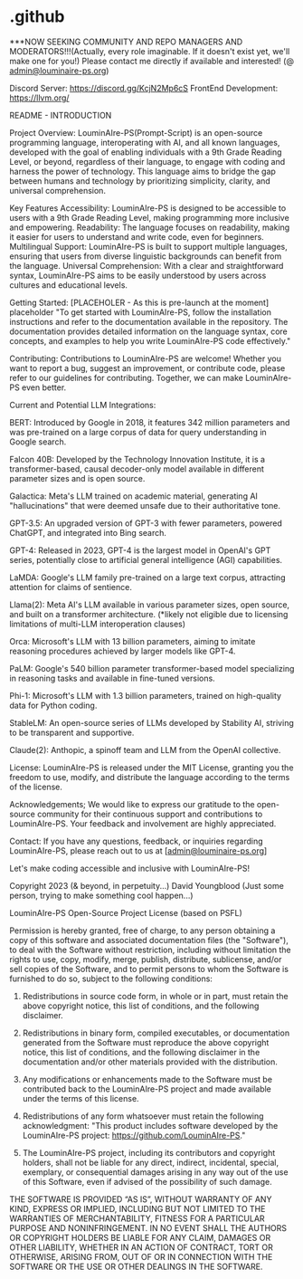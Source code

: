 # .github

***NOW SEEKING COMMUNITY AND REPO MANAGERS AND MODERATORS!!!(Actually, every role imaginable. If it doesn't exist yet, we'll make one for you!) 
Please contact me directly if available and interested! (@ admin@louminaire-ps.org)

Discord Server: https://discord.gg/KcjN2Mp6cS
FrontEnd Development: https://llvm.org/

README - INTRODUCTION

Project Overview:
LouminAIre-PS(Prompt-Script) is an open-source programming language, interoperating with AI, and all known languages, developed with the goal of enabling individuals with a 9th Grade Reading Level, or beyond, regardless of their language, to engage with coding and harness the power of technology. This language aims to bridge the gap between humans and technology by prioritizing simplicity, clarity, and universal comprehension.

Key Features
Accessibility: LouminAIre-PS is designed to be accessible to users with a 9th Grade Reading Level, making programming more inclusive and empowering.
Readability: The language focuses on readability, making it easier for users to understand and write code, even for beginners.
Multilingual Support: LouminAIre-PS is built to support multiple languages, ensuring that users from diverse linguistic backgrounds can benefit from the language.
Universal Comprehension: With a clear and straightforward syntax, LouminAIre-PS aims to be easily understood by users across cultures and educational levels.

Getting Started: [PLACEHOLER - As this is pre-launch at the moment]
placeholder "To get started with LouminAIre-PS, follow the installation instructions and refer to the documentation available in the repository. The documentation provides detailed information on the language syntax, core concepts, and examples to help you write LouminAIre-PS code effectively."

Contributing:
Contributions to LouminAIre-PS are welcome! Whether you want to report a bug, suggest an improvement, or contribute code, please refer to our guidelines for contributing. Together, we can make LouminAIre-PS even better.

Current and Potential LLM Integrations:

BERT: Introduced by Google in 2018, it features 342 million parameters and was pre-trained on a large corpus of data for query understanding in Google search.

Falcon 40B: Developed by the Technology Innovation Institute, it is a transformer-based, causal decoder-only model available in different parameter sizes and is open source.

Galactica: Meta's LLM trained on academic material, generating AI "hallucinations" that were deemed unsafe due to their authoritative tone.

GPT-3.5: An upgraded version of GPT-3 with fewer parameters, powered ChatGPT, and integrated into Bing search.

GPT-4: Released in 2023, GPT-4 is the largest model in OpenAI's GPT series, potentially close to artificial general intelligence (AGI) capabilities.

LaMDA: Google's LLM family pre-trained on a large text corpus, attracting attention for claims of sentience.

Llama(2): Meta AI's LLM available in various parameter sizes, open source, and built on a transformer architecture. (*likely not eligible due to licensing limitations of multi-LLM interoperation clauses)

Orca: Microsoft's LLM with 13 billion parameters, aiming to imitate reasoning procedures achieved by larger models like GPT-4.

PaLM: Google's 540 billion parameter transformer-based model specializing in reasoning tasks and available in fine-tuned versions.

Phi-1: Microsoft's LLM with 1.3 billion parameters, trained on high-quality data for Python coding.

StableLM: An open-source series of LLMs developed by Stability AI, striving to be transparent and supportive.

Claude(2): Anthopic, a spinoff team and LLM from the OpenAI collective. 

License:
LouminAIre-PS is released under the MIT License, granting you the freedom to use, modify, and distribute the language according to the terms of the license.

Acknowledgements;
We would like to express our gratitude to the open-source community for their continuous support and contributions to LouminAIre-PS. Your feedback and involvement are highly appreciated.

Contact:
If you have any questions, feedback, or inquiries regarding LouminAIre-PS, please reach out to us at [admin@louminaire-ps.org]

Let's make coding accessible and inclusive with LouminAIre-PS!

Copyright 2023 (& beyond, in perpetuity...) David Youngblood (Just some person, trying to make something cool happen...)

LouminAIre-PS Open-Source Project License (based on PSFL)

Permission is hereby granted, free of charge, to any person obtaining a copy of this software and associated documentation files (the "Software"), to deal with the Software without restriction, including without limitation the rights to use, copy, modify, merge, publish, distribute, sublicense, and/or sell copies of the Software, and to permit persons to whom the Software is furnished to do so, subject to the following conditions:

1. Redistributions in source code form, in whole or in part, must retain the above copyright notice, this list of conditions, and the following disclaimer.

2. Redistributions in binary form, compiled executables, or documentation generated from the Software must reproduce the above copyright notice, this list of conditions, and the following disclaimer in the documentation and/or other materials provided with the distribution.

3. Any modifications or enhancements made to the Software must be contributed back to the LouminAIre-PS project and made available under the terms of this license.

4. Redistributions of any form whatsoever must retain the following acknowledgment:
   "This product includes software developed by the LouminAIre-PS project: https://github.com/LouminAIre-PS."

5. The LouminAIre-PS project, including its contributors and copyright holders, shall not be liable for any direct, indirect, incidental, special, exemplary, or consequential damages arising in any way out of the use of this Software, even if advised of the possibility of such damage.

THE SOFTWARE IS PROVIDED “AS IS”, WITHOUT WARRANTY OF ANY KIND, EXPRESS OR IMPLIED, INCLUDING BUT NOT LIMITED TO THE WARRANTIES OF MERCHANTABILITY, FITNESS FOR A PARTICULAR PURPOSE AND NONINFRINGEMENT. IN NO EVENT SHALL THE AUTHORS OR COPYRIGHT HOLDERS BE LIABLE FOR ANY CLAIM, DAMAGES OR OTHER LIABILITY, WHETHER IN AN ACTION OF CONTRACT, TORT OR OTHERWISE, ARISING FROM, OUT OF OR IN CONNECTION WITH THE SOFTWARE OR THE USE OR OTHER DEALINGS IN THE SOFTWARE.
